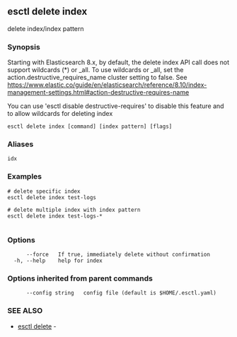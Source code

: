 ## esctl delete index

delete index/index pattern

### Synopsis

Starting with Elasticsearch 8.x, by default, the delete index API call does not support wildcards (*) or _all. 
To use wildcards or _all, set the action.destructive_requires_name cluster setting to false.
See https://www.elastic.co/guide/en/elasticsearch/reference/8.10/index-management-settings.html#action-destructive-requires-name

You can use 'esctl disable destructive-requires' to disable this feature and to allow wildcards for deleting index
	

```
esctl delete index [command] [index pattern] [flags]
```

### Aliases

```
idx
```

### Examples

```
# delete specific index
esctl delete index test-logs

# delete multiple index with index pattern
esctl delete index test-logs-*
	
```

### Options

```
      --force   If true, immediately delete without confirmation
  -h, --help    help for index
```

### Options inherited from parent commands

```
      --config string   config file (default is $HOME/.esctl.yaml)
```

### SEE ALSO

* [esctl delete](esctl_delete.md)	 - 

